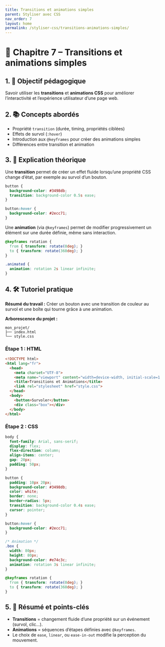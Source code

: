 ```yaml
---
title: Transitions et animations simples
parent: Styliser avec CSS
nav_order: 7
layout: home
permalink: /styliser-css/transitions-animations-simples/
---
```

# 📘 Chapitre 7 – Transitions et animations simples

## 1. 🎯 Objectif pédagogique

Savoir utiliser les **transitions** et **animations CSS** pour améliorer l’interactivité et l’expérience utilisateur d’une page web.

## 2. 📚 Concepts abordés

* Propriété `transition` (durée, timing, propriétés ciblées)
* Effets de survol (`:hover`)
* Introduction aux `@keyframes` pour créer des animations simples
* Différences entre transition et animation

## 3. 🧠 Explication théorique

Une **transition** permet de créer un effet fluide lorsqu’une propriété CSS change d’état, par exemple au survol d’un bouton.

```css
button {
  background-color: #3498db;
  transition: background-color 0.5s ease;
}

button:hover {
  background-color: #2ecc71;
}
```

Une **animation** (via `@keyframes`) permet de modifier progressivement un élément sur une durée définie, même sans interaction.

```css
@keyframes rotation {
  from { transform: rotate(0deg); }
  to { transform: rotate(360deg); }
}

.animated {
  animation: rotation 2s linear infinite;
}
```

## 4. 🛠 Tutoriel pratique

**Résumé du travail :**
Créer un bouton avec une transition de couleur au survol et une boîte qui tourne grâce à une animation.

**Arborescence du projet :**

```
mon_projet/
├── index.html
└── style.css
```

### **Étape 1 : HTML**

```html
<!DOCTYPE html>
<html lang="fr">
  <head>
    <meta charset="UTF-8">
    <meta name="viewport" content="width=device-width, initial-scale=1.0">
    <title>Transitions et Animations</title>
    <link rel="stylesheet" href="style.css">
  </head>
  <body>
    <button>Survoler</button>
    <div class="box"></div>
  </body>
</html>
```

### **Étape 2 : CSS**

```css
body {
  font-family: Arial, sans-serif;
  display: flex;
  flex-direction: column;
  align-items: center;
  gap: 20px;
  padding: 50px;
}

button {
  padding: 10px 20px;
  background-color: #3498db;
  color: white;
  border: none;
  border-radius: 5px;
  transition: background-color 0.4s ease;
  cursor: pointer;
}

button:hover {
  background-color: #2ecc71;
}

/* Animation */
.box {
  width: 80px;
  height: 80px;
  background-color: #e74c3c;
  animation: rotation 3s linear infinite;
}

@keyframes rotation {
  from { transform: rotate(0deg); }
  to { transform: rotate(360deg); }
}
```

## 5. 🧾 Résumé et points-clés

* **Transitions** = changement fluide d’une propriété sur un événement (survol, clic…).
* **Animations** = séquences d’étapes définies avec `@keyframes`.
* Le choix de `ease`, `linear`, ou `ease-in-out` modifie la perception du mouvement.

